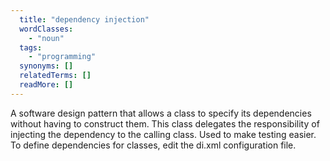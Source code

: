 ```yaml
---
  title: "dependency injection"
  wordClasses:
    - "noun"
  tags:
    - "programming"
  synonyms: []
  relatedTerms: []
  readMore: []
---
```

A software design pattern that allows a class to specify its dependencies without having to construct them. This class delegates the responsibility of injecting the dependency to the calling class. Used to make testing easier. To define dependencies for classes, edit the di.xml configuration file.
